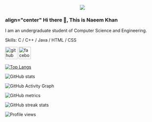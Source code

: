 <p align="center"><img src="https://4.bp.blogspot.com/--jfiBVhD0tk/W8AgZiqTdyI/AAAAAAAAAFs/vL_e_rYHSWYFioptq98hkMEmvOsJRA7jQCLcBGAs/s640/Software-developer.jpg"></div>

### align="center" Hi there 👋, This is Naeem Khan

I am an undergraduate student of Computer Science and Engineering.

Skills: C / C++ / Java / HTML / CSS



[<img src='https://cdn.jsdelivr.net/npm/simple-icons@3.0.1/icons/github.svg' alt='github' height='40'>](https://github.com/naeemkhan32)  [<img src='https://cdn.jsdelivr.net/npm/simple-icons@3.0.1/icons/facebook.svg' alt='facebook' height='40'>](https://www.facebook.com/https://www.facebook.com/profile.php?id=100016989823478)  

[![Top Langs](https://github-readme-stats.vercel.app/api/top-langs/?username=naeemkhan32)](https://github.com/anuraghazra/github-readme-stats)

![GitHub stats](https://github-readme-stats.vercel.app/api?username=naeemkhan32&show_icons=true&count_private=true)  

![GitHub Activity Graph](https://activity-graph.herokuapp.com/graph?username=naeemkhan32)  

![GitHub metrics](https://metrics.lecoq.io/naeemkhan32)  

![GitHub streak stats](https://github-readme-streak-stats.herokuapp.com/?user=naeemkhan32)  

![Profile views](https://gpvc.arturio.dev/naeemkhan32)  
